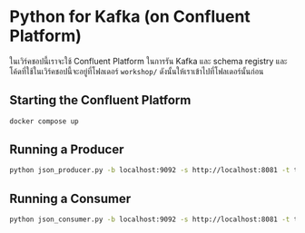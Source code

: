# Python for Kafka (on Confluent Platform)

ในเวิร์คชอปนี้เราจะใช้ Confluent Platform ในการรัน Kafka และ schema registry
และโค้ดที่ใช้ในเวิร์คชอปนี้จะอยู่ที่โฟลเดอร์ `workshop/` ดังนั้นให้เราเข้าไปที่โฟลเดอร์นั้นก่อน

## Starting the Confluent Platform

```bash
docker compose up
```

## Running a Producer

```bash
python json_producer.py -b localhost:9092 -s http://localhost:8081 -t topic_52
```

## Running a Consumer

```bash
python json_consumer.py -b localhost:9092 -s http://localhost:8081 -t topic_52 -g my-group
```
